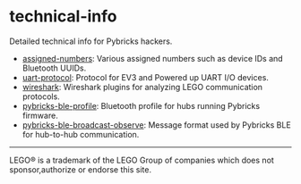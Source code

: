# technical-info
Detailed technical info for Pybricks hackers.

- [assigned-numbers](/assigned-numbers.md): Various assigned numbers such as
  device IDs and Bluetooth UUIDs.
- [uart-protocol](/uart-protocol.md): Protocol for EV3 and Powered up UART I/O
  devices.
- [wireshark](/wireshark/): Wireshark plugins for analyzing LEGO communication
  protocols.
- [pybricks-ble-profile](pybricks-ble-profile.md): Bluetooth profile for hubs
  running Pybricks firmware.
- [pybricks-ble-broadcast-observe](pybricks-ble-broadcast-observe.md): Message
  format used by Pybricks BLE for hub-to-hub communication.

---
LEGO® is a trademark of the LEGO Group of companies which does not sponsor,authorize or endorse this site.
